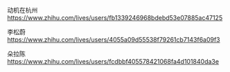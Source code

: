 动机在杭州
https://www.zhihu.com/lives/users/fb1339246968bdebd53e07885ac47125


李松蔚
https://www.zhihu.com/lives/users/4055a09d55538f79261cb7143f6a09f3

朵拉陈
https://www.zhihu.com/lives/users/fcdbbf405578421068fa4d101840da3e